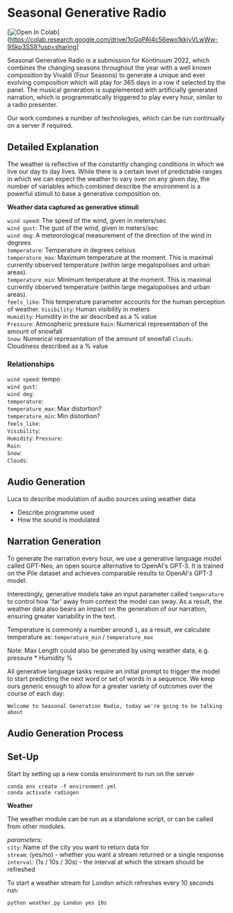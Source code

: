 # Seasonal Generative Radio

[![Open In Colab](https://colab.research.google.com/assets/colab-badge.svg)](https://colab.research.google.com/drive/1oGoPAI4c56ewo1kkjyVLwWw-9Skp3SS8?usp=sharing]


Seasonal Generative Radio is a submission for Kontinuum 2022, which combines the changing seasons throughout the year with a well known composition by Vivaldi (Four Seasons) to generate a unique and ever evolving composition which will play for 365 days in a row if selected by the panel. The musical generation is supplemented with artificially generated narration, which is programmatically triggered to play every hour, similar to a radio presenter.

Our work combines a number of technologies, which can be run continually on a server if required.

## Detailed Explanation

The weather is reflective of the constantly changing conditions in which we live our day to day lives. While there is a certain level of predictable ranges in which we can expect the weather to vary over on any given day, the number of variables which combined describe the environment is a powerful stimuli to base a generative composition on.  

__Weather data captured as generative stimuli__

`wind speed`: The speed of the wind, given in meters/sec  
`wind gust`: The gust of the wind, given in meters/sec  
`wind deg`: A meteorological measurement of the direction of the wind in degrees  
`temperature`: Temperature in degrees celsius  
`temperature_max`: Maximum temperature at the moment. This is maximal currently observed temperature (within large megalopolises and urban areas).  
`temperature_min`: Minimum temperature at the moment. This is maximal currently observed temperature (within large megalopolises and urban areas).  
`feels_like`: This temperature parameter accounts for the human perception of weather.
`Visibility`: Human visibility in meters  
`Humidity`: Humidity in the air described as a % value  
`Pressure`: Atmospheric pressure
`Rain`: Numerical representation of the amount of snowfall  
`Snow`: Numerical representation of the amount of snowfall
`Clouds`: Cloudiness described as a % value

### Relationships

`wind speed`: tempo  
`wind gust`: <placeholder>  
`wind deg`: <placeholder>  
`temperature`: <placeholder>  
`temperature_max`: Max distortion?  
`temperature_min`: Min distortion?  
`feels_like`: <placeholder>  
`Visibility`: <placeholder>  
`Humidity`: <placeholder>
`Pressure`: <placeholder>  
`Rain`: <placeholder>  
`Snow`: <placeholder>  
`Clouds`: <placeholder>  

## Audio Generation

Luca to describe modulation of audio sources using weather data

* Describe programme used
* How the sound is modulated


## Narration Generation

To generate the narration every hour, we use a generative language model called GPT-Neo, an open source alternative to OpenAI's GPT-3. It is trained on the Pile dataset and achieves comparable results to OpenAI's GPT-3 model.

Interestingly, generative models take an input parameter called `temperature` to control how 'far' away from context the model can sway. As a result, the weather data also bears an impact on the generation of our narration, ensuring greater variability in the text.

Temperature is commonly a number around `1`, as a result, we calculate temperature as: `temperature_min` / `temperature_max`

Note: Max Length could also be generated by using weather data, e.g. pressure * Humidity %

All generative language tasks require an initial prompt to trigger the model to start predicting the next word or set of words in a sequence. We keep ours generic enough to allow for a greater variety of outcomes over the course of each day:

    Welcome to Seasonal Generation Radio, today we're going to be talking about

## Audio Generation Process




## Set-Up

Start by setting up a new conda environment to run on the server

```
conda env create -f environment.yml
conda activate radiogen
```

**Weather**

The weather module can be run as a standalone script, or can be called from other modules.

*parameters:*  
`city`: Name of the city you want to return data for  
`stream`: (yes/no) - whether you want a stream returned or a single response  
`interval`: (1s / 10s / 30s) - the interval at which the stream should be refreshed


To start a weather stream for London which refreshes every 10 seconds run:
```
python weather.py London yes 10s
```
